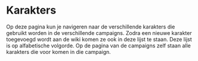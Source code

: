 # Karakters

Op deze pagina kun je navigeren naar de verschillende karakters die gebruikt worden in de verschillende campaigns. Zodra een nieuwe karakter toegevoegd wordt aan de wiki komen ze ook in deze lijst te staan. Deze lijst is op alfabetische volgorde. Op de pagina van de campaigns zelf staan alle karakters die voor komen in die campaign.